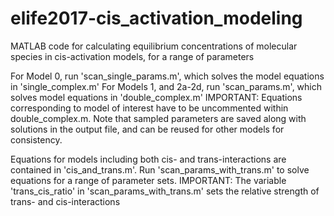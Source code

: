 # elife2017-cis_activation_modeling
MATLAB code for calculating equilibrium concentrations of molecular species in cis-activation models, for a range of parameters

For Model 0, run 'scan_single_params.m', which solves the model equations in 'single_complex.m'
For Models 1, and 2a-2d, run 'scan_params.m', which solves model equations in 'double_complex.m'
IMPORTANT: Equations corresponding to model of interest have to be uncommented within double_complex.m. Note that sampled parameters
are saved along with solutions in the output file, and can be reused for other models for consistency. 

Equations for models including both cis- and trans-interactions are contained in 'cis_and_trans.m'. Run 'scan_params_with_trans.m' 
to solve equations for a range of parameter sets. 
IMPORTANT: The variable 'trans_cis_ratio' in 'scan_params_with_trans.m' sets the relative strength of trans- and cis-interactions
